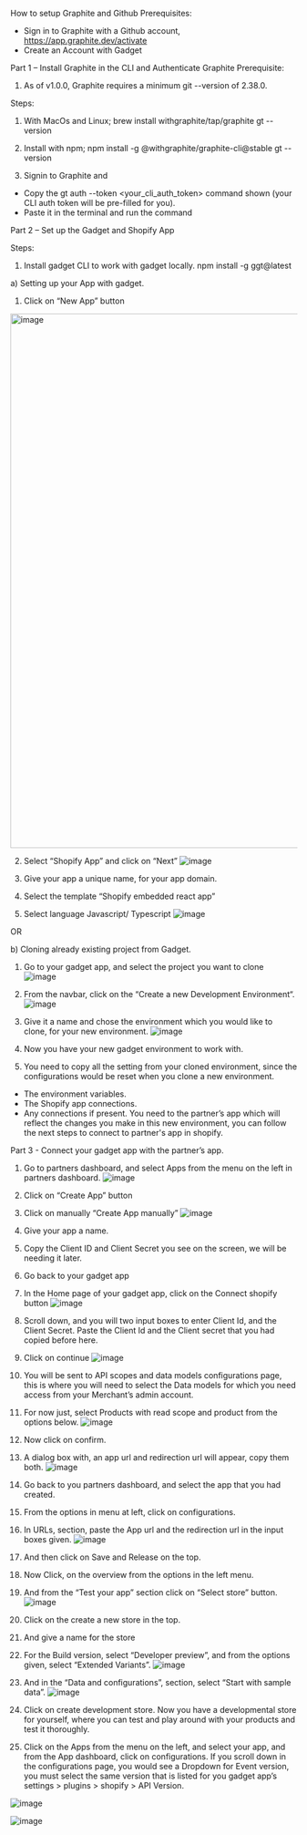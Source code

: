 How to setup Graphite and Github
	Prerequisites:
-	Sign in to Graphite with a Github account, https://app.graphite.dev/activate
-	Create an Account with Gadget





Part 1 – Install Graphite in the CLI and Authenticate Graphite
Prerequisite:
1)	As of v1.0.0, Graphite requires a minimum git --version of 2.38.0.


Steps:
1)	With MacOs and Linux;
brew install withgraphite/tap/graphite
gt --version

2)	Install with npm;
npm install -g @withgraphite/graphite-cli@stable
gt --version
	
3)	Signin to Graphite and 
-	Copy the gt auth --token <your_cli_auth_token> command shown (your CLI auth token will be pre-filled for you).
-	Paste it in the terminal and run the command






Part 2 – Set up the Gadget and Shopify App

Steps:
1)	Install gadget CLI to work with gadget locally.
npm install -g ggt@latest
	
a)	Setting up your App with gadget.
1. Click on “New App” button
<img width="938" alt="image" src="https://github.com/user-attachments/assets/9bc7ff4f-3da0-42f0-9f8b-48e1415d06d8" />

2. Select “Shopify App” and click on “Next”
![image](https://github.com/user-attachments/assets/29eae9fc-7a5e-4ef6-980f-587f6d462cf9)

3. Give your app a unique name, for your app domain.
4. Select the template “Shopify embedded react app”
5. Select language Javascript/ Typescript
![image](https://github.com/user-attachments/assets/4123ca22-090f-4d5a-af08-d3a5eae150ec)


OR

b) Cloning already existing project from Gadget.
1. Go to your gadget app, and select the project you want to clone
![image](https://github.com/user-attachments/assets/7afb41d8-2169-4a36-9e8a-91d32b829909)

2. From the navbar, click on the “Create a new Development Environment“.
![image](https://github.com/user-attachments/assets/6e82c8d2-c696-4076-931b-938104f8d6e5)

3. Give it a name and chose the environment which you would like to clone, for your new environment.
![image](https://github.com/user-attachments/assets/7526ea5d-149a-40ea-84ae-0d453f8ec91c)


4. Now you have your new gadget environment to work with.
5.	You need to copy all the setting from your cloned environment, since the configurations would be reset when you clone a new environment.
-	The environment variables.
-	The Shopify app connections.
-	Any connections if present.
You need to the partner’s app which will reflect the changes you make in this new environment, you can follow the next steps to connect to partner's app in shopify.






Part 3 -	Connect your gadget app with the partner’s app.
1.	Go to partners dashboard, and select Apps from the menu on the left in partners dashboard.
![image](https://github.com/user-attachments/assets/e8f6fbff-a1d8-43a8-a80c-d0f41503e815)

2.	Click on “Create App” button
3.	Click on manually “Create App manually”
![image](https://github.com/user-attachments/assets/6aa193d3-e59c-4c00-804c-cf5e8f197db0)

4.	Give your app a name.
5.	Copy the Client ID and Client Secret you see on the screen, we will be needing it later.
6.	Go back to your gadget app
7.	In the Home page of your gadget app, click on the Connect shopify button
![image](https://github.com/user-attachments/assets/f5431a26-f6ae-4615-9722-46855c49ea76)

8.	Scroll down, and you will two input boxes to enter Client Id, and the Client Secret. Paste the Client Id and the Client secret that you had copied before here.
9.	Click on continue
![image](https://github.com/user-attachments/assets/4e473dac-b25c-4f81-8c2e-2dfdbc612ca2)

10.	You will be sent to API scopes and data models configurations page, this is where you will need to select the Data models for which you need access from your Merchant’s admin account.
11. For now just, select Products with read scope and product from the options below.
![image](https://github.com/user-attachments/assets/53453b02-3b24-417f-ac4f-b7fdb3033477)

12.	Now click on confirm.
13.	A dialog box with, an app url and redirection url will appear, copy them both.
![image](https://github.com/user-attachments/assets/43919649-eccb-4b56-8690-abf73071efbf)

14.	Go back to you partners dashboard, and select the app that you had created.
15.	From the options in menu at left, click on configurations.
16. In URLs, section, paste the App url and the redirection url in the input boxes given.
![image](https://github.com/user-attachments/assets/f5a34540-0e40-4024-bb98-725a8fa3c722)

17.	And then click on Save and Release on the top.
18.	Now Click, on the overview from the options in the left menu.
19.	And from the “Test your app” section click on “Select store” button.
![image](https://github.com/user-attachments/assets/7d9a5eb1-3415-4d48-af0d-aaad92377d91)

    
20.	Click on the create a new store in the top.
21.	And give a name for the store
22.	For the Build version, select “Developer preview”, and from the options given, select 
“Extended Variants”.
![image](https://github.com/user-attachments/assets/9dce17fd-f666-44fd-9377-64bb44149f64)


23.	And in the “Data and configurations”, section, select “Start with sample data”.
![image](https://github.com/user-attachments/assets/93e6d084-8eb1-49ea-b463-e0618920b3a5)

24.	Click on create development store.
Now you have a developmental store for yourself, where you can test and play around with your products and test it thoroughly.

25.	Click on the Apps from the menu on the left, and select your app, and from the App dashboard, click on configurations. If you scroll down in the configurations page, you would see a Dropdown for Event version, you must select the same version that is listed for you gadget app’s settings > plugins > shopify > API Version.

![image](https://github.com/user-attachments/assets/ff9a045e-42d2-416a-bd85-1f0d3929a661)

![image](https://github.com/user-attachments/assets/d7e48797-0cbf-4be8-a381-f295c18a158d)


